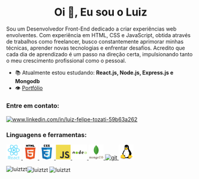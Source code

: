 <h1 align="center">Oi 👋, Eu sou o Luiz</h1>
<p>Sou um Desenvolvedor Front-End dedicado a criar experiências web envolventes. Com experiência em HTML, CSS e JavaScript, obtida através de trabalhos como freelancer, busco constantemente aprimorar minhas técnicas, aprender novas tecnologias e enfrentar desafios. Acredito que cada dia de aprendizado é um passo na direção certa, impulsionando tanto o meu crescimento profissional como o pessoal.</p>

- 📚 Atualmente estou estudando: **React.js, Node.js, Express.js e Mongodb**
- 👁️ <a href="https://luiztozati-portfolio.vercel.app/">Portfólio</a>

<h3 align="left">Entre em contato:</h3>
<p align="left">
<a href="https://www.linkedin.com/in/luiz-felipe-tozati-59b63a262/" target="_blank"><img align="center" src="https://raw.githubusercontent.com/rahuldkjain/github-profile-readme-generator/master/src/images/icons/Social/linked-in-alt.svg" alt="www.linkedin.com/in/luiz-felipe-tozati-59b63a262" height="30" width="40" /></a>
</p>

<h3 align="left">Linguagens e ferramentas:</h3>
<p align="left"> </a> <a href="https://reactjs.org/" target="_blank" rel="noreferrer"> <img src="https://raw.githubusercontent.com/devicons/devicon/master/icons/react/react-original-wordmark.svg" alt="react" width="40" height="40"/> <a href="https://www.w3.org/html/" target="_blank" rel="noreferrer"> <img src="https://raw.githubusercontent.com/devicons/devicon/master/icons/html5/html5-original-wordmark.svg" alt="html5" width="40" height="40"/> </a> <a href="https://www.w3schools.com/css/" target="_blank" rel="noreferrer"> <img src="https://raw.githubusercontent.com/devicons/devicon/master/icons/css3/css3-original-wordmark.svg" alt="css3" width="40" height="40"/> </a>  <a href="https://developer.mozilla.org/en-US/docs/Web/JavaScript" target="_blank" rel="noreferrer"> <img src="https://raw.githubusercontent.com/devicons/devicon/master/icons/javascript/javascript-original.svg" alt="javascript" width="40" height="40"/> </a> <a href="https://nodejs.org" target="_blank" rel="noreferrer"> <img src="https://raw.githubusercontent.com/devicons/devicon/master/icons/nodejs/nodejs-original-wordmark.svg" alt="nodejs" width="40" height="40"/>  <a href="https://www.mongodb.com/" target="_blank" rel="noreferrer"> <img src="https://raw.githubusercontent.com/devicons/devicon/master/icons/mongodb/mongodb-original-wordmark.svg" alt="mongodb" width="40" height="40"/> </a> <a href="https://git-scm.com/" target="_blank" rel="noreferrer"> <img src="https://www.vectorlogo.zone/logos/git-scm/git-scm-icon.svg" alt="git" width="40" height="40"/> </a> <a href="https://www.linux.org/" target="_blank" rel="noreferrer"> <img src="https://raw.githubusercontent.com/devicons/devicon/master/icons/linux/linux-original.svg" alt="linux" width="40" height="40"/> </a> </p>


<img align="center" src="https://github-readme-streak-stats.herokuapp.com/?user=luiztzt&" alt="luiztzt" />
<img align="center" src="https://github-readme-stats.vercel.app/api?username=luiztzt&show_icons=true&locale=en" alt="luiztzt" />
<img align="left" src="https://github-readme-stats.vercel.app/api/top-langs?username=luiztzt&show_icons=true&locale=en&layout=compact" alt="luiztzt" />
